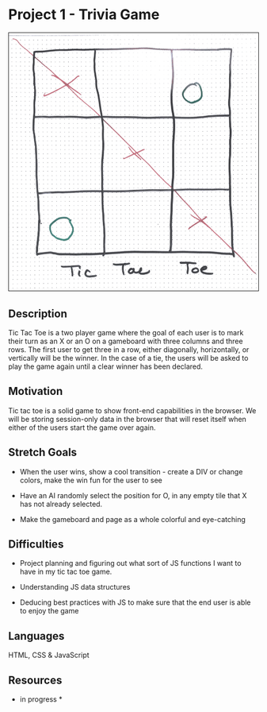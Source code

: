 # Project 1 - Trivia Game

<img src="https://github.com/ediesyoum/tic-tac-toe-js/blob/master/gameboard.jpg" border="1px solid black" />

## Description

Tic Tac Toe is a two player game where the goal of each user is to mark their turn as an X or an O on a gameboard with three columns and three rows. The first user to get three in a row, either diagonally, horizontally, or vertically will be the winner. In the case of a tie, the users will be asked to play the game again until a clear winner has been declared.

## Motivation

Tic tac toe is a solid game to show front-end capabilities in the browser. We will be storing session-only data in the browser that will reset itself when either of the users start the game over again.

## Stretch Goals

- When the user wins, show a cool transition - create a DIV or change colors, make the win fun for the user to see

- Have an AI randomly select the position for O, in any empty tile that X has not already selected.

- Make the gameboard and page as a whole colorful and eye-catching

## Difficulties

- Project planning and figuring out what sort of JS functions I want to have in my tic tac toe game.

- Understanding JS data structures

- Deducing best practices with JS to make sure that the end user is able to enjoy the game

## Languages

HTML, CSS & JavaScript

## Resources

* in progress *
